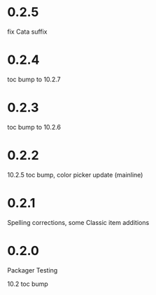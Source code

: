# 0.2.5

fix Cata suffix

# 0.2.4

toc bump to 10.2.7

# 0.2.3

toc bump to 10.2.6

# 0.2.2

10.2.5 toc bump, color picker update (mainline)

# 0.2.1

Spelling corrections, some Classic item additions

# 0.2.0

Packager Testing

10.2 toc bump